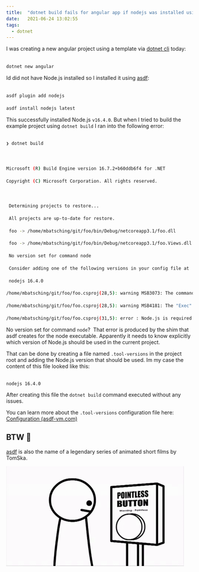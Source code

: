 ```yaml
---
title:  "dotnet build fails for angular app if nodejs was installed using asdf"
date:   2021-06-24 13:02:55
tags:
  - dotnet
---
```



I was creating a new angular project using a template via [dotnet cli](https://docs.microsoft.com/en-us/dotnet/core/tools/) today:

  

```bash

dotnet new angular

```

  

Id did not have Node.js installed so I installed it using [asdf](https://asdf-vm.com/):

  

```bash

asdf plugin add nodejs

asdf install nodejs latest

```

  

This successfully installed Node.js `v16.4.0`. But when I tried to build the example project using `dotnet build` I ran into the following error:

  

```bash

❯ dotnet build

  

Microsoft (R) Build Engine version 16.7.2+b60ddb6f4 for .NET

Copyright (C) Microsoft Corporation. All rights reserved.

  

 Determining projects to restore...

 All projects are up-to-date for restore.

 foo -> /home/mbatsching/git/foo/bin/Debug/netcoreapp3.1/foo.dll

 foo -> /home/mbatsching/git/foo/bin/Debug/netcoreapp3.1/foo.Views.dll

 No version set for command node

 Consider adding one of the following versions in your config file at

 nodejs 16.4.0

/home/mbatsching/git/foo/foo.csproj(28,5): warning MSB3073: The command "node --version" exited with code 126.

/home/mbatsching/git/foo/foo.csproj(28,5): warning MSB4181: The "Exec" task returned false but did not log an error.

/home/mbatsching/git/foo/foo.csproj(31,5): error : Node.js is required to build and run this project. To continue, please install Node.js from https://nodejs.org/, and then restart your command prompt or IDE.

```

  

No version set for command `node`?  That error is produced by the shim that asdf creates for the node executable. Apparently it needs to know explicitly which version of Node.js should be used in the current project.

  

That can be done by creating a file named `.tool-versions` in the project root and adding the Node.js version that should be used. Im my case the content of this file looked like this:

  

```text

nodejs 16.4.0

```

  

After creating this file the `dotnet build` command executed without any issues.

  

You can learn more about the `.tool-versions` configuration file here: [Configuration (asdf-vm.com)](https://asdf-vm.com/#/core-configuration?id=tool-versions)

  ## BTW 🧐

  

[asdf](https://www.youtube.com/watch?v=kcNpBNpvyc4&t=258s&ab_channel=TomSkaTomSkaVerified) is also the name of a legendary series of animated short films by TomSka.



![](/static/asdf.gif)